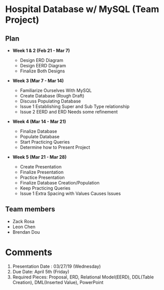 # Hospital Database w/ MySQL (Team Project)

## Plan

* **Week 1 & 2 (Feb 21 - Mar 7)**
  - Design ERD Diagram
  - Design EERD Diagram
  - Finalize Both Designs

* **Week 3 (Mar 7 - Mar 14)**
  - Familiarize Ourselves With MySQL
  - Create Database (Rough Draft)
  - Discuss Populating Database
  - Issue 1 Establishing Super and Sub Type relationship
  - Issue 2 EERD and ERD Needs some refinement 

* **Week 4 (Mar 14 - Mar 21)**
  - Finalize Database
  - Populate Database
  - Start Practicing Queries
  - Determine how to Present Project 

* **Week 5 (Mar 21 - Mar 28)**
  - Create Presentation
  - Finalize Presentation 
  - Practice Presentation
  - Finalize Database Creation/Population
  - Keep Practicing Queries 
  - Issue 1 Extra Spacing with Values Causes Issues

## Team members

* Zack Rosa 
* Leon Chen
* Brendan Dou

# Comments
1. Presentation Date : 03/27/19 (Wednesday)
2. Due Date: April 5th (Friday)
3. Required Pieces: Proposal, ERD, Relational Model(EERD), DDL(Table Creation), DML(Inserted Value), PowerPoint 
